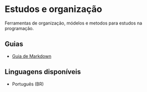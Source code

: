 # Estudos e organização

 Ferramentas de organização, módelos e metodos para estudos na programação.

## Guias

- [Guia de Markdown](https://coralinevi.notion.site/Development-a24562814e9a43e89ed65905c9f45d0b?pvs=4)

## Linguagens disponíveis

- Português (BR)
